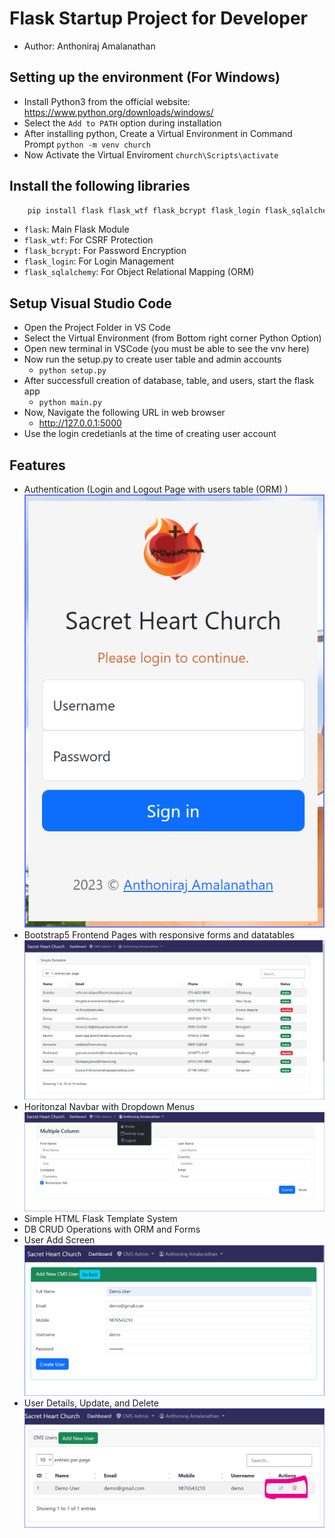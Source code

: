 # Flask Startup Project for Developer
- Author: Anthoniraj Amalanathan

## Setting up the environment (For Windows)
- Install Python3 from the official website: https://www.python.org/downloads/windows/
- Select the `Add to PATH` option during installation
- After installing python, Create a Virtual Environment in Command Prompt `python -m venv church`
- Now Activate the Virtual Enviroment `church\Scripts\activate`

## Install the following libraries
```bash
    pip install flask flask_wtf flask_bcrypt flask_login flask_sqlalchemy 
```
- `flask`: Main Flask Module
- `flask_wtf`: For CSRF Protection
- `flask_bcrypt`: For Password Encryption
- `flask_login`: For Login Management
- `flask_sqlalchemy`: For Object Relational Mapping (ORM)

## Setup Visual Studio Code
- Open the Project Folder in VS Code 
- Select the Virtual Environment (from Bottom right corner Python Option)
- Open new terminal in VSCode (you must be able to see the vnv here)
- Now run the setup.py to create user table and admin accounts
    - `python setup.py`
- After successfull creation of database, table, and users, start the flask app
    - `python main.py`
- Now, Navigate the following URL in web browser
    - http://127.0.0.1:5000
- Use the login credetianls at the time of creating user account

## Features
- Authentication (Login and Logout Page with users table (ORM) )
![Login](./static/images/01_login_screen.png)
- Bootstrap5 Frontend Pages with responsive forms and datatables
![Datatable](./static/images/02_bs5_with_datatable.png)
- Horitonzal Navbar with Dropdown Menus
![Navbar](./static/images/03_logout.png)
- Simple HTML Flask Template System
- DB CRUD Operations with ORM and Forms
- User Add Screen
    ![Navbar](./static/images/04_add_user.png)
- User Details, Update, and Delete
    ![Navbar](./static/images/05_crud.png)

